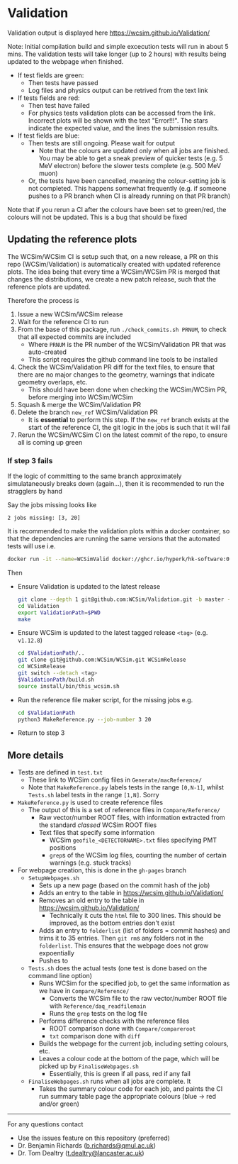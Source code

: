 # Validation

Validation output is displayed here https://wcsim.github.io/Validation/

Note: Initial compilation build and simple excecution tests will run in about 5 mins. The validation tests will take longer (up to 2 hours) with results being updated to the webpage when finished.

* If test fields are green:
  * Then tests have passed
  * Log files and physics output can be retrived from the text link
* If tests fields are red:
  * Then test have failed
  * For physics tests validation plots can be accessed from the link. Incorrect plots will be shown with the text "Error!!!". The stars indicate the expected value, and the lines the submission results.
* If test fields are blue:
  * Then tests are still ongoing. Please wait for output
    * Note that the colours are updated only when all jobs are finished. You may be able to get a sneak preview of quicker tests (e.g. 5 MeV electron) before the slower tests complete (e.g. 500 MeV muon)
  * Or, the tests have been cancelled, meaning the colour-setting job is not completed. This happens somewhat frequently (e.g. if someone pushes to a PR branch when CI is already running on that PR branch)

Note that if you rerun a CI after the colours have been set to green/red, the colours will not be updated. This is a bug that should be fixed

## Updating the reference plots

The WCSim/WCSim CI is setup such that, on a new release, a PR on this repo (WCSim/Validation) is automatically created with updated reference plots.
The idea being that every time a WCSim/WCSim PR is merged that changes the distributions, we create a new patch release, such that the reference plots are updated.

Therefore the process is
1. Issue a new WCSim/WCSim release
2. Wait for the reference CI to run
3. From the base of this package, run `./check_commits.sh PRNUM`, to check that all expected commits are included
   * Where `PRNUM` is the PR number of the WCSim/Validation PR that was auto-created
   * This script requires the github command line tools to be installed
4. Check the WCSim/Validation PR diff for the text files, to ensure that there are no major changes to the geometry, warnings that indicate geometry overlaps, etc.
   * This should have been done when checking the WCSim/WCSim PR, before merging into WCSim/WCSim
5. Squash & merge the WCSim/Validation PR
6. Delete the branch `new_ref` WCSim/Validation PR
   * It is **essential** to perform this step. If the `new_ref` branch exists at the start of the reference CI, the git logic in the jobs is such that it will fail
7. Rerun the WCSim/WCSim CI on the latest commit of the repo, to ensure all is coming up green

### If step 3 fails
If the logic of committing to the same branch approximately simulataneously breaks down (again...), then it is recommended to run the stragglers by hand

Say the jobs missing looks like
```
2 jobs missing: [3, 20]
```

It is recommended to make the validation plots within a docker container, so that the dependencies are running the same versions that the automated tests will use i.e.
```bash
docker run -it --name=WCSimValid docker://ghcr.io/hyperk/hk-software:0.0.2
```

Then
* Ensure Validation is updated to the latest release
  ```bash
  git clone --depth 1 git@github.com:WCSim/Validation.git -b master --single-branch
  cd Validation
  export ValidationPath=$PWD
  make
  ```
* Ensure WCSim is updated to the latest tagged release `<tag>` (e.g. `v1.12.8`)
  ```bash
  cd $ValidationPath/..
  git clone git@github.com:WCSim/WCSim.git WCSimRelease
  cd WCSimRelease
  git switch --detach <tag>
  $ValidationPath/build.sh
  source install/bin/this_wcsim.sh
  ```
* Run the reference file maker script, for the missing jobs e.g.
  ```bash
  cd $ValidationPath
  python3 MakeReference.py --job-number 3 20
  ```
* Return to step 3

## More details
* Tests are defined in `test.txt`
  * These link to WCSim config files in `Generate/macReference/`
  * Note that `MakeReference.py` labels tests in the range `[0,N-1]`, whilst `Tests.sh` label tests in the range `[1,N]`. Sorry
* `MakeReference.py` is used to create reference files
  * The output of this is a set of reference files in `Compare/Reference/`
    * Raw vector/number ROOT files, with information extracted from the standard *classed* WCSim ROOT files
    * Text files that specify some information
      * WCSim `geofile_<DETECTORNAME>.txt` files specifying PMT positions
      * `grep`s of the WCSim log files, counting the number of certain warnings (e.g. stuck tracks)
* For webpage creation, this is done in the `gh-pages` branch
  * `SetupWebpages.sh`
    * Sets up a new page (based on the commit hash of the job)
    * Adds an entry to the table in https://wcsim.github.io/Validation/
    * Removes an old entry to the table in https://wcsim.github.io/Validation/
      * Technically it cuts the `html` file to 300 lines. This should be improved, as the bottom entries don't exist
    * Adds an entry to `folderlist` (list of folders = commit hashes) and trims it to 35 entries. Then `git rm`s 
 any folders not in the `folderlist`. This ensures that the webpage does not grow expoentially
    * Pushes to
  * `Tests.sh` does the actual tests (one test is done based on the command line option)
    * Runs WCSim for the specified job, to get the same information as we have in `Compare/Reference/`
      * Converts the WCSim file to the raw vector/number ROOT file with `Reference/daq_readfilemain`
      * Runs the `grep` tests on the log file
    * Performs difference checks with the reference files
      * ROOT comparison done with `Compare/compareroot`
      * `txt` comparison done with `diff`
    * Builds the webpage for the current job, including setting colours, etc.
    * Leaves a colour code at the bottom of the page, which will be picked up by `FinaliseWebpages.sh`
      * Essentially, this is green if all pass, red if any fail
  * `FinaliseWebpages.sh` runs when all jobs are complete. It
    * Takes the summary colour code for each job, and paints the CI run summary table page the appropriate colours (blue -> red and/or green)


----
For any questions contact
* Use the issues feature on this repository (preferred)
* Dr. Benjamin Richards (b.richards@qmul.ac.uk)
* Dr. Tom Dealtry (t.dealtry@lancaster.ac.uk)
